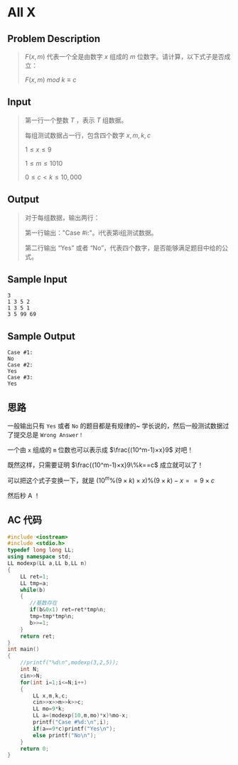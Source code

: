 # All X

## **Problem Description**

> $F(x,m)$ 代表一个全是由数字 $x$ 组成的 $m$ 位数字。请计算，以下式子是否成立：
>
> $F(x,m)~mod~k ≡ c$



## **Input**

> 第一行一个整数 $T$ ，表示 $T$ 组数据。
>
> 每组测试数据占一行，包含四个数字 $x,m,k,c$
>
> $1≤x≤9$
>
> $1≤m≤1010$
>
> $0≤c<k≤10,000$



## **Output**

> 对于每组数据，输出两行：
>
> 第一行输出："Case #i:"。i代表第i组测试数据。
>
> 第二行输出 “Yes” 或者 “No”，代表四个数字，是否能够满足题目中给的公式。



## **Sample Input**

    3
    1 3 5 2
    1 3 5 1
    3 5 99 69



## **Sample Output**

    Case #1:
    No
    Case #2:
    Yes
    Case #3:
    Yes



## **思路**

一般输出只有 `Yes` 或者 `No` 的题目都是有规律的~ 学长说的，然后一般测试数据过了提交总是 `Wrong Answer！`

一个由 `x` 组成的 `m` 位数也可以表示成 $\frac{(10^m-1)×x}9$ 对吧！

既然这样，只需要证明 $\frac{(10^m-1)×x}9\%k==c$ 成立就可以了！

可以把这个式子变换一下，就是 $(10^m\%(9×k)×x)\%(9×k)-x==9×c$

然后秒 A ！



## **AC 代码**

```cpp
#include <iostream>
#include <stdio.h>
typedef long long LL;
using namespace std;
LL modexp(LL a,LL b,LL n)
{
    LL ret=1;
    LL tmp=a;
    while(b)
    {
       //基数存在
       if(b&0x1) ret=ret*tmp%n;
       tmp=tmp*tmp%n;
       b>>=1;
    }
    return ret;
}
int main()
{
    //printf("%d\n",modexp(3,2,5));
    int N;
    cin>>N;
    for(int i=1;i<=N;i++)
    {
        LL x,m,k,c;
        cin>>x>>m>>k>>c;
        LL mo=9*k;
        LL a=(modexp(10,m,mo)*x)%mo-x;
        printf("Case #%d:\n",i);
        if(a==9*c)printf("Yes\n");
        else printf("No\n");
    }
    return 0;
}
```

